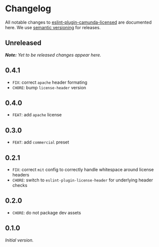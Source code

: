 # Changelog

All notable changes to [eslint-plugin-camunda-licensed](https://github.com/camunda/eslint-plugin-camunda-licensed) are documented here. We use [semantic versioning](http://semver.org/) for releases.

## Unreleased

___Note:__ Yet to be released changes appear here._

## 0.4.1

* `FIX`: correct `apache` header formating
* `CHORE`: bump `license-header` version

## 0.4.0

* `FEAT`: add `apache` license

## 0.3.0

* `FEAT`: add `commercial` preset

## 0.2.1

* `FIX`: correct `mit` config to correctly handle whitespace around license headers
* `CHORE`: switch to `eslint-plugin-license-header` for underlying header checks

## 0.2.0

* `CHORE`: do not package dev assets

## 0.1.0

_Initial version._